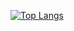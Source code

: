 [![Top Langs](https://github-readme-stats.vercel.app/api/top-langs/?username=jerry-hannn)](https://github.com/anuraghazra/github-readme-stats)